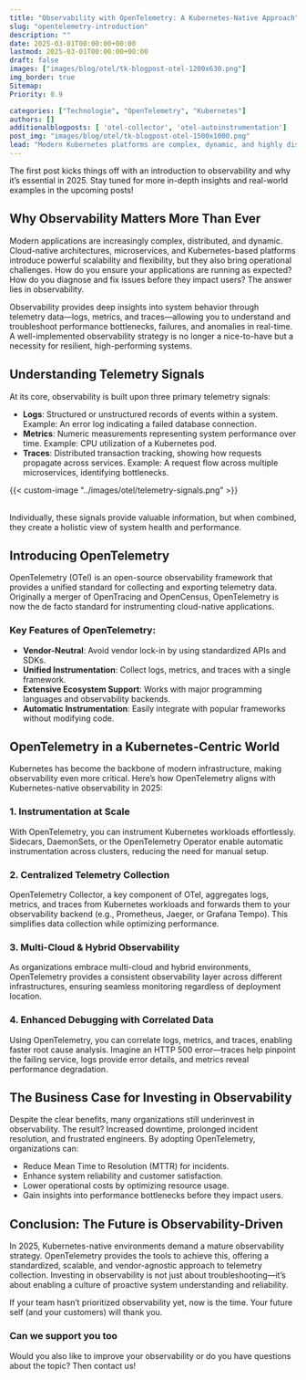 ```yaml
---
title: "Observability with OpenTelemetry: A Kubernetes-Native Approach"
slug: "opentelemetry-introduction"
description: ""
date: 2025-03-01T00:00:00+00:00
lastmod: 2025-03-01T00:00:00+00:00
draft: false
images: ["images/blog/otel/tk-blogpost-otel-1200x630.png"]
img_border: true
Sitemap:
Priority: 0.9

categories: ["Technologie", "OpenTelemetry", "Kubernetes"]
authors: []
additionalblogposts: [ 'otel-collector', 'otel-autoinstrumentation']
post_img: "images/blog/otel/tk-blogpost-otel-1500x1000.png"
lead: "Modern Kubernetes platforms are complex, dynamic, and highly distributed. Without a solid observability strategy, detecting and resolving issues can quickly become a challenge. This series provides a comprehensive overview of telemetry signals, how to leverage OpenTelemetry, and best practices for Kubernetes-native environments."
---
```


The first post kicks things off with an introduction to observability and why it’s essential in 2025. Stay tuned for more in-depth insights and real-world examples in the upcoming posts!

## Why Observability Matters More Than Ever

Modern applications are increasingly complex, distributed, and dynamic. Cloud-native architectures, microservices, and Kubernetes-based platforms introduce powerful scalability and flexibility, but they also bring operational challenges. How do you ensure your applications are running as expected? How do you diagnose and fix issues before they impact users? The answer lies in observability.

Observability provides deep insights into system behavior through telemetry data—logs, metrics, and traces—allowing you to understand and troubleshoot performance bottlenecks, failures, and anomalies in real-time. A well-implemented observability strategy is no longer a nice-to-have but a necessity for resilient, high-performing systems.

## Understanding Telemetry Signals

At its core, observability is built upon three primary telemetry signals:

* **Logs**: Structured or unstructured records of events within a system. Example: An error log indicating a failed database connection.
* **Metrics**: Numeric measurements representing system performance over time. Example: CPU utilization of a Kubernetes pod.
* **Traces**: Distributed transaction tracking, showing how requests propagate across services. Example: A request flow across multiple microservices, identifying bottlenecks.

{{< custom-image "../images/otel/telemetry-signals.png" >}}
<br>
<br>

Individually, these signals provide valuable information, but when combined, they create a holistic view of system health and performance.

## Introducing OpenTelemetry

OpenTelemetry (OTel) is an open-source observability framework that provides a unified standard for collecting and exporting telemetry data. Originally a merger of OpenTracing and OpenCensus, OpenTelemetry is now the de facto standard for instrumenting cloud-native applications.

### **Key Features of OpenTelemetry:**

* **Vendor-Neutral**: Avoid vendor lock-in by using standardized APIs and SDKs.
* **Unified Instrumentation**: Collect logs, metrics, and traces with a single framework.
* **Extensive Ecosystem Support**: Works with major programming languages and observability backends.
* **Automatic Instrumentation**: Easily integrate with popular frameworks without modifying code.

## OpenTelemetry in a Kubernetes-Centric World

Kubernetes has become the backbone of modern infrastructure, making observability even more critical. Here’s how OpenTelemetry aligns with Kubernetes-native observability in 2025:

### **1. Instrumentation at Scale**

With OpenTelemetry, you can instrument Kubernetes workloads effortlessly. Sidecars, DaemonSets, or the OpenTelemetry Operator enable automatic instrumentation across clusters, reducing the need for manual setup.

### **2. Centralized Telemetry Collection**

OpenTelemetry Collector, a key component of OTel, aggregates logs, metrics, and traces from Kubernetes workloads and forwards them to your observability backend (e.g., Prometheus, Jaeger, or Grafana Tempo). This simplifies data collection while optimizing performance.

### **3. Multi-Cloud & Hybrid Observability**

As organizations embrace multi-cloud and hybrid environments, OpenTelemetry provides a consistent observability layer across different infrastructures, ensuring seamless monitoring regardless of deployment location.

### **4. Enhanced Debugging with Correlated Data**

Using OpenTelemetry, you can correlate logs, metrics, and traces, enabling faster root cause analysis. Imagine an HTTP 500 error—traces help pinpoint the failing service, logs provide error details, and metrics reveal performance degradation.

## The Business Case for Investing in Observability

Despite the clear benefits, many organizations still underinvest in observability. The result? Increased downtime, prolonged incident resolution, and frustrated engineers. By adopting OpenTelemetry, organizations can:

* Reduce Mean Time to Resolution (MTTR) for incidents.
* Enhance system reliability and customer satisfaction.
* Lower operational costs by optimizing resource usage.
* Gain insights into performance bottlenecks before they impact users.

## Conclusion: The Future is Observability-Driven

In 2025, Kubernetes-native environments demand a mature observability strategy. OpenTelemetry provides the tools to achieve this, offering a standardized, scalable, and vendor-agnostic approach to telemetry collection. Investing in observability is not just about troubleshooting—it’s about enabling a culture of proactive system understanding and reliability.

If your team hasn’t prioritized observability yet, now is the time. Your future self (and your customers) will thank you.

### Can we support you too

Would you also like to improve your observability or do you have questions about the topic? Then contact us!

